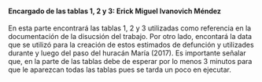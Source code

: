 #### Encargado de las tablas 1, 2 y 3: Erick Miguel Ivanovich Méndez

En esta parte encontrará las tablas 1, 2 y 3 utilizadas como referencia en la documentación de la disucsión del trabajo. 
Por otro lado, encontará la data que se utilizó para la creación de estos estimados de defunción y utilizades
durante y luego del paso del huracán María (2017). Es importante señalar que, en la parte de las tablas debe 
de esperar por lo menos 3 minutos para que le aparezcan todas las tablas pues se tarda un poco en ejecutar. 
